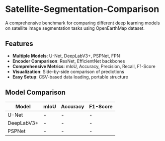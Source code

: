 # Satellite-Segmentation-Comparison

A comprehensive benchmark for comparing different deep learning models on satellite image segmentation tasks using OpenEarthMap dataset.

## Features

- **Multiple Models**: U-Net, DeepLabV3+, PSPNet, FPN
- **Encoder Comparison**: ResNet, EfficientNet backbones  
- **Comprehensive Metrics**: mIoU, Accuracy, Precision, Recall, F1-Score
- **Visualization**: Side-by-side comparison of predictions
- **Easy Setup**: CSV-based data loading, portable structure

## Model Comparison

| Model | mIoU | Accuracy | F1-Score |
|-------|------|----------|----------|
| U-Net | - | - | - |
| DeepLabV3+ | - | - | - |
| PSPNet | - | - | - |